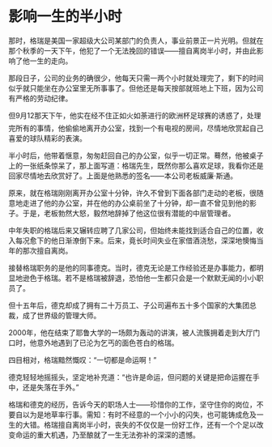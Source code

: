 # 影响一生的半小时
那时，格瑞是美国一家超级大公司某部门的负责人，事业前景正一片光明。但就在那个秋季的一天下午，他犯了一个无法挽回的错误——擅自离岗半小时，并由此影响了他一生的走向。 

 那段日子，公司的业务的确很少，他每天只需一两个小时就处理完了，剩下的时间似乎就只能坐在办公室里无所事事了。但他还是每天按部就班地上下班，因为公司有严格的劳动纪律。  

 但9月12那天下午，他实在经不住正如火如荼进行的欧洲杯足球赛的诱惑了，处理完所有的事情，他偷偷地离开办公室，找到一个有电视的房间，尽情地欣赏起自己喜爱的球队精彩的表演。  

 半小时后，他带着惬意，匆匆赶回自己的办公室，似乎一切正常。蓦然，他被桌子上的一张纸条惊呆了，那上面写道：格瑞先生，既然你那么喜欢足球，我看你还是回家尽情地去欣赏好了。上面是他熟悉的签名——本公司老板威廉·斯通。  

 原来，就在格瑞刚刚离开办公室十分钟，许久不曾到下面各部门走动的老板，很随意地走进了他的办公室，并在他的办公桌前坐了十分钟，却一直不曾见到他的影子。于是，老板勃然大怒，毅然地辞掉了他这位很有潜能的中层管理者。  

 中年失职的格瑞后来又辗转应聘了几家公司，但始终未能找到适合自己的位置，收入每况愈下的他日渐潦倒下来。后来，竟长时间失业在家借酒浇愁，深深地懊悔当年的那次擅自离岗。  

 接替格瑞职务的是他的同事德克。当时，德克无论是工作经验还是办事能力，都明显地逊色于格瑞。若不是格瑞被辞退，恐怕他一生都只会是一个默默无闻的小小职员了。  

 但十五年后，德克却成了拥有二十万员工、子公司遍布五十多个国家的大集团总裁，成了世界级的管理大师。  

 2000年，他在结束了耶鲁大学的一场颇为轰动的讲演，被人流簇拥着走到大厅门口时，他意外地遇到了已沦为乞丐的面色苍白的格瑞。  

 四目相对，格瑞黯然慨叹：“一切都是命运啊！”  

 德克轻轻地摇摇头，坚定地补充道：“也许是命运，但问题的关键是把命运握在手中，还是失落在手外。”  

 格瑞和德克的经历，告诉今天的职场人士——珍惜你的工作，坚守住你的岗位，不要自以为是地草率行事。需知：有时不经意的一个小小的闪失，也可能铸成危及一生的大错。格瑞擅自离岗半小时，丧失的不仅仅是一份好工作，还有一个个足以改变命运的重大机遇，乃至酿就了一生无法弥补的深深的遗憾。
  